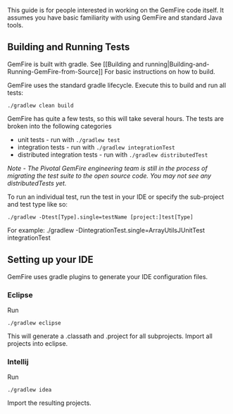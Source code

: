 This guide is for people interested in working on the GemFire code itself. It assumes you have basic familiarity with using GemFire and standard Java tools.

## Building and Running Tests

GemFire is built with gradle. See [[Building and running|Building-and-Running-GemFire-from-Source]] For basic instructions on how to build.

GemFire uses the standard gradle lifecycle. Execute this to build and run all tests:

    ./gradlew clean build

GemFire has quite a few tests, so this will take several hours.  The tests are broken into the following categories

* unit tests - run with `./gradlew test`
* integration tests - run with `./gradlew integrationTest`
* distributed integration tests  - run with `./gradlew distributedTest`

_Note - The Pivotal GemFire engineering team is still in the process of migrating the test suite to the open source code. You may not see any distributedTests yet._

To run an individual test, run the test in your IDE or specify the sub-project and test type like so:

    ./gradlew -Dtest[Type].single=testName [project:]test[Type]

For example:
    ./gradlew -DintegrationTest.single=ArrayUtilsJUnitTest integrationTest

## Setting up your IDE
GemFire uses gradle plugins to generate your IDE configuration files.

### Eclipse
Run 

    ./gradlew eclipse

This will generate a .classath and .project for all subprojects. Import all projects into eclipse.

### Intellij

Run

    ./gradlew idea

Import the resulting projects.